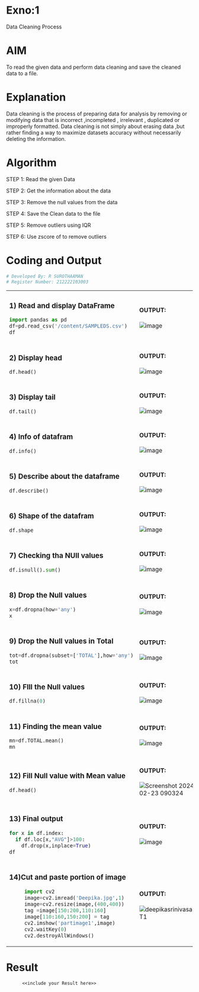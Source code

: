 # Exno:1
Data Cleaning Process

# AIM
To read the given data and perform data cleaning and save the cleaned data to a file.

# Explanation
Data cleaning is the process of preparing data for analysis by removing or modifying data that is incorrect ,incompleted , irrelevant , duplicated or improperly formatted. Data cleaning is not simply about erasing data ,but rather finding a way to maximize datasets accuracy without necessarily deleting the information.

# Algorithm
STEP 1: Read the given Data

STEP 2: Get the information about the data

STEP 3: Remove the null values from the data

STEP 4: Save the Clean data to the file

STEP 5: Remove outliers using IQR

STEP 6: Use zscore of to remove outliers

# Coding and Output

```py
# Developed By: R SUROTHAAMAN
# Register Number: 212222103003
```
<table>
  <tr>
    <td width=50%>


### 1) Read and display DataFrame
```Python
import pandas as pd
df=pd.read_csv('/content/SAMPLEDS.csv')
df
```
  </td>
  <td>
              
#### OUTPUT:

![image](https://github.com/LATHIKESHWARAN/exno1/assets/119393556/13c8033c-7cdb-4b51-bcce-1bf186ca33a7)
</td>
</tr>
<tr>
  <td width=50%>
              
### 2) Display head
```Python
df.head()
```
  </td>
  <td>
              
#### OUTPUT:

![image](https://github.com/LATHIKESHWARAN/exno1/assets/119393556/7e8163c1-7aff-42aa-a9d9-a9be834b0125)
</td>
</tr>
<tr>
  <td width=50%>

### 3) Display tail
```Python
df.tail()
```
  </td>
  <td>
              
#### OUTPUT:

![image](https://github.com/LATHIKESHWARAN/exno1/assets/119393556/31eb0ada-9761-499d-8cf2-31e043eac8e0)
</td>
</tr>
<tr>
  <td width=50%>

### 4) Info of datafram
```Python
df.info()
```
  </td>
  <td>
              
#### OUTPUT:

![image](https://github.com/LATHIKESHWARAN/exno1/assets/119393556/22cd4eee-0b3f-4a2f-9ff7-c5fea86d5703)
</td>
</tr>
<tr>
  <td width=50%>

### 5) Describe about the dataframe
```Python
df.describe()
```
  </td>
  <td>
              
#### OUTPUT:

![image](https://github.com/LATHIKESHWARAN/exno1/assets/119393556/28cfed13-f10d-4062-8b88-3da61848e96c)
</td>
</tr>
<tr>
  <td width=50%>

### 6) Shape of the datafram
```Python
df.shape
```
  </td>
  <td>
              
#### OUTPUT:

![image](https://github.com/LATHIKESHWARAN/exno1/assets/119393556/5814ae95-6244-4dd0-bb1b-43bf0bd5583b)
</td>
</tr>
<tr>
  <td width=50%>

### 7) Checking tha NUll values
```Python
df.isnull().sum()
```
  </td>
  <td>
              
#### OUTPUT:

![image](https://github.com/LATHIKESHWARAN/exno1/assets/119393556/1c352767-c32d-4d18-9fce-3e600d7af552)
</td>
</tr>
<tr>
  <td width=50%>

### 8) Drop the Null values
```Python
x=df.dropna(how='any')
x
```
  </td>
  <td>
              
#### OUTPUT:

![image](https://github.com/LATHIKESHWARAN/exno1/assets/119393556/fdff72dd-a19b-4c72-b492-6fed41b35f54)
</td>
</tr>
<tr>
  <td width=50%>

### 9) Drop the Null values in Total
```Python
tot=df.dropna(subset=['TOTAL'],how='any')
tot
```
  </td>
  <td>
              
#### OUTPUT:

![image](https://github.com/LATHIKESHWARAN/exno1/assets/119393556/d21f329a-35aa-4cd7-912f-99fe36f258b7)
</td>
</tr>
<tr>
  <td width=50%>

### 10) FIll the Null values
```Python
df.fillna(0)
```
  </td>
  <td>
              
#### OUTPUT:

![image](https://github.com/LATHIKESHWARAN/exno1/assets/119393556/8d35ac83-889f-451e-bc63-78fbcf44fb04)
</td>
</tr>
<tr>
  <td width=50%>

### 11) Finding the mean value
```Python
mn=df.TOTAL.mean()
mn
```
  </td>
  <td>
              
#### OUTPUT:

![image](https://github.com/LATHIKESHWARAN/exno1/assets/119393556/489a50a1-eb88-449c-8d7e-bff5e42c5af0)

</td>
</tr>
<tr>
  <td width=50%>

### 12) Fill Null value with Mean value
```Python
df.head()
```
  </td>
  <td>
              
#### OUTPUT:
![Screenshot 2024-02-23 090324](https://github.com/MAHESWARAN2004/Expno1/assets/119478181/a0a06f86-f464-4d33-935a-a00fbd2d3ef4)
</td>
</tr>
<tr>
  <td width=50%>

### 13) Final output
```Python
for x in df.index:
  if df.loc[x,"AVG"]>100:
    df.drop(x,inplace=True)
df
```
  </td>
  <td>
              
#### OUTPUT:

![image](https://github.com/LATHIKESHWARAN/exno1/assets/119393556/fb8391ca-d62a-4e26-a1aa-a15d27a884f9)

</td>
</tr>
<tr>
  <td width=50%>

### 14)Cut and paste portion of image
```Python
     import cv2
     image=cv2.imread('Deepika.jpg',1)
     image=cv2.resize(image,(400,400))
     tag =image[150:200,110:160]
     image[110:160,150:200] = tag
     cv2.imshow('partimage1',image)
     cv2.waitKey(0)
     cv2.destroyAllWindows()
```
  </td>
  <td>

#### OUTPUT:

![deepikasrinivasanDIPT1](https://github.com/deepikasrinivasans/COLOR_CONVERSIONS_OF-IMAGE/assets/119393935/4c37d6dd-4392-4b61-abcc-b7dfe50a886f)
 </td>
 </tr>
</table>
 
# Result
          <<include your Result here>>
